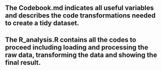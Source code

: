 ## The Codebook.md indicates all useful variables and describes the code transformations needed to create a tidy dataset.
## The R_analysis.R contains all the codes to proceed including loading and processing the raw data, transforming the data and showing the final result.
